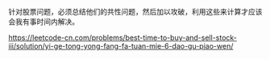 针对股票问题，必须总结他们的共性问题，然后加以攻破，利用这些来计算才应该会我有事时间内解决。
    
https://leetcode-cn.com/problems/best-time-to-buy-and-sell-stock-iii/solution/yi-ge-tong-yong-fang-fa-tuan-mie-6-dao-gu-piao-wen/